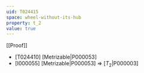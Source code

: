 ```yaml
---
uid: T024415
space: wheel-without-its-hub
property: t_2
value: true
---
```

[[Proof]]

* [T024410] [Metrizable|P000053]
* [I000055] [Metrizable|P000053] => [$T_2$|P000003]

